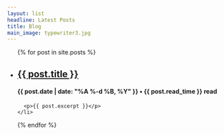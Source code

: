 ```yaml
---
layout: list
headline: Latest Posts
title: Blog
main_image: typewriter3.jpg
---
```


<ul>
  {% for post in site.posts %}
    <li>
      <h2><a href="{{ post.url }}">{{ post.title }}</a></h2><h4>{{ post.date | date: "%A %-d %B, %Y" }} • {{ post.read_time }} read</h4>

      <p>{{ post.excerpt }}</p>
    </li>
  {% endfor %}
</ul>
